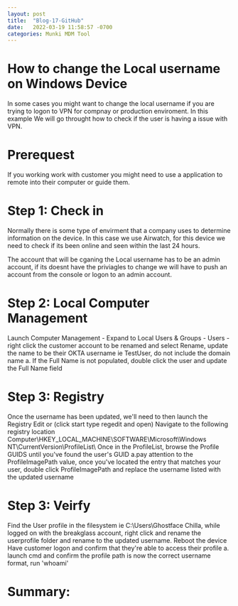 ```yaml
---
layout: post
title:  "Blog-17-GitHub"
date:   2022-03-19 11:58:57 -0700
categories: Munki MDM Tool
---
```



<h1>How to change the Local username on Windows Device</h1>
In some cases you might want to change the local username if you are trying to logon to VPN for compnay or production enviroment. In this example We will go throught how to check if the user is having a issue with VPN.

<h1>Prerequest</h1>
If you working work with customer you might need to use a application to remote into their computer or guide them. 

<h1>Step 1: Check in</h1>
Normally there is some type of envirment that a company uses to determine information on the device. In this case we use Airwatch, for this device we need to check if its been online and seen within the last 24 hours.

The account that will be cganing the Local username has to be an admin account, if its doesnt have the priviagles to change we will have to push an account from the console or logon to an admin account.
 

<h1>Step 2: Local Computer Management</h1>
    Launch Computer Management - Expand to Local Users & Groups - Users - right click the customer account to be renamed and select Rename, update the name to be their OKTA username ie TestUser, do not include the domain name
    a.	If the Full Name is not populated, double click the user and update the Full Name field

<h1>Step 3: Registry</h1>
    Once the username has been updated, we'll need to then launch the Registry Edit or (click start type regedit and open)
    Navigate to the following registry location
    Computer\HKEY_LOCAL_MACHINE\SOFTWARE\Microsoft\Windows NT\CurrentVersion\ProfileList\
    Once in the ProfileList, browse the Profile GUIDS until you've found the user's GUID
    a.pay attention to the ProfileImagePath value, once you've located the entry that matches your user, double click ProfileImagePath and replace the username listed with the updated username

<h1>Step 3: Veirfy</h1>
    Find the User profile in the filesystem ie C:\Users\Ghostface Chilla, while logged on with the breakglass account, right click and rename the userprofile folder and rename to the updated username.
    Reboot the device
    Have customer logon and confirm that they're able to access their profile
        a.	launch cmd and confirm the profile path is now the correct username format, run 'whoami'

<h1>Summary:</h1>


